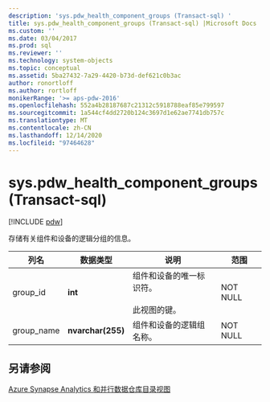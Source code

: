 ```yaml
---
description: 'sys.pdw_health_component_groups (Transact-sql) '
title: sys.pdw_health_component_groups (Transact-sql) |Microsoft Docs
ms.custom: ''
ms.date: 03/04/2017
ms.prod: sql
ms.reviewer: ''
ms.technology: system-objects
ms.topic: conceptual
ms.assetid: 5ba27432-7a29-4420-b73d-def621c0b3ac
author: ronortloff
ms.author: rortloff
monikerRange: '>= aps-pdw-2016'
ms.openlocfilehash: 552a4b28187687c21312c5918788eaf85e799597
ms.sourcegitcommit: 1a544cf4dd2720b124c3697d1e62ae7741db757c
ms.translationtype: MT
ms.contentlocale: zh-CN
ms.lasthandoff: 12/14/2020
ms.locfileid: "97464628"
---
```

# <a name="syspdw_health_component_groups-transact-sql"></a>sys.pdw_health_component_groups (Transact-sql) 
[!INCLUDE [pdw](../../includes/applies-to-version/pdw.md)]

  存储有关组件和设备的逻辑分组的信息。  
  
|列名|数据类型|说明|范围|  
|-----------------|---------------|-----------------|-----------|  
|group_id|**int**|组件和设备的唯一标识符。<br /><br /> 此视图的键。|NOT NULL|  
|group_name|**nvarchar(255)**|组件和设备的逻辑组名称。|NOT NULL|  
  
## <a name="see-also"></a>另请参阅  
 [Azure Synapse Analytics 和并行数据仓库目录视图](../../relational-databases/system-catalog-views/sql-data-warehouse-and-parallel-data-warehouse-catalog-views.md)  
  
  
